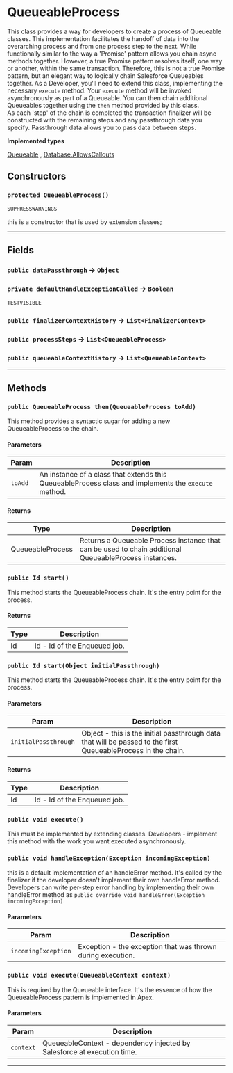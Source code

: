 # QueueableProcess

This class provides a way for developers to create a process of Queueable classes. This implementation
facilitates the handoff of data into the overarching process and from one process step to the next. While
functionally similar to the way a 'Promise' pattern allows you chain async methods together. However, a true Promise
pattern resolves itself, one way or another, within the same transaction. Therefore, this is not a true Promise
pattern, but an elegant way to logically chain Salesforce Queueables together. As a Developer, you'll need to extend
this class, implementing the necessary `execute` method. Your `execute` method will be invoked asynchronously as part
of a Queueable. You can then chain additional Queueables together using the `then` method provided by this class.
<br>
As each 'step' of the chain is completed the transaction finalizer will be constructed with the remaining steps and
any passthrough data you specify. Passthrough data allows you to pass data between steps.

**Implemented types**

[Queueable](Queueable)
,
[Database.AllowsCallouts](Database.AllowsCallouts)

## Constructors

### `protected QueueableProcess()`

`SUPPRESSWARNINGS`

this is a constructor that is used by extension classes;

---

## Fields

### `public dataPassthrough` → `Object`

### `private defaultHandleExceptionCalled` → `Boolean`

`TESTVISIBLE`

### `public finalizerContextHistory` → `List<FinalizerContext>`

### `public processSteps` → `List<QueueableProcess>`

### `public queueableContextHistory` → `List<QueueableContext>`

---

## Methods

### `public QueueableProcess then(QueueableProcess toAdd)`

This method provides a syntactic sugar for adding a new QueueableProcess to the chain.

#### Parameters

| Param   | Description                                                                                          |
| ------- | ---------------------------------------------------------------------------------------------------- |
| `toAdd` | An instance of a class that extends this QueueableProcess class and implements the `execute` method. |

#### Returns

| Type             | Description                                                                                           |
| ---------------- | ----------------------------------------------------------------------------------------------------- |
| QueueableProcess | Returns a Queueable Process instance that can be used to chain additional QueueableProcess instances. |

### `public Id start()`

This method starts the QueueableProcess chain. It's the entry point for the process.

#### Returns

| Type | Description                  |
| ---- | ---------------------------- |
| Id   | Id - Id of the Enqueued job. |

### `public Id start(Object initialPassthrough)`

This method starts the QueueableProcess chain. It's the entry point for the process.

#### Parameters

| Param                | Description                                                                                                   |
| -------------------- | ------------------------------------------------------------------------------------------------------------- |
| `initialPassthrough` | Object - this is the initial passthrough data that will be passed to the first QueueableProcess in the chain. |

#### Returns

| Type | Description                  |
| ---- | ---------------------------- |
| Id   | Id - Id of the Enqueued job. |

### `public void execute()`

This must be implemented by extending classes. Developers - implement this method with the work you want executed asynchronously.

### `public void handleException(Exception incomingException)`

this is a default implementation of an handleError method. It's called by the finalizer if the developer doesn't implement their own handleError method. Developers can write per-step error handling by implementing their own handleError method as `public override void handleError(Exception incomingException)`

#### Parameters

| Param               | Description                                                 |
| ------------------- | ----------------------------------------------------------- |
| `incomingException` | Exception - the exception that was thrown during execution. |

### `public void execute(QueueableContext context)`

This is required by the Queueable interface. It's the essence of how the QueueableProcess pattern is implemented in Apex.

#### Parameters

| Param     | Description                                                             |
| --------- | ----------------------------------------------------------------------- |
| `context` | QueueableContext - dependency injected by Salesforce at execution time. |

---
